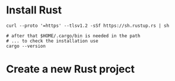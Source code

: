 # Install Rust
```
curl --proto '=https' --tlsv1.2 -sSf https://sh.rustup.rs | sh

# after that $HOME/.cargo/bin is needed in the path
# ... to check the installation use
cargo --version
```

# Create a new Rust project
